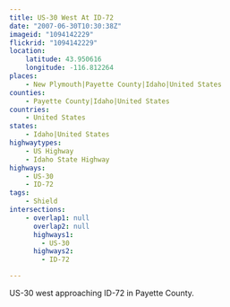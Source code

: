```yaml
---
title: US-30 West At ID-72
date: "2007-06-30T10:30:38Z"
imageid: "1094142229"
flickrid: "1094142229"
location:
    latitude: 43.950616
    longitude: -116.812264
places:
    - New Plymouth|Payette County|Idaho|United States
counties:
    - Payette County|Idaho|United States
countries:
    - United States
states:
    - Idaho|United States
highwaytypes:
    - US Highway
    - Idaho State Highway
highways:
    - US-30
    - ID-72
tags:
    - Shield
intersections:
    - overlap1: null
      overlap2: null
      highways1:
        - US-30
      highways2:
        - ID-72

---
```

US-30 west approaching ID-72 in Payette County.